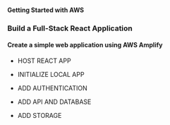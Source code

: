 #### Getting Started with AWS
### Build a Full-Stack React Application
#### Create a simple web application using AWS Amplify


- HOST REACT APP

- INITIALIZE LOCAL APP

- ADD AUTHENTICATION

- ADD API AND DATABASE

- ADD STORAGE
